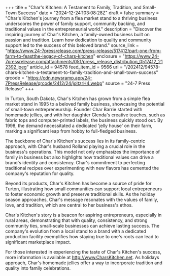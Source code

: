 +++
title = "Char's Kitchen: A Testament to Family, Tradition, and Small-Town Success"
date = "2024-12-24T03:08:28Z"
draft = false
summary = "Char's Kitchen's journey from a flea market stand to a thriving business underscores the power of family support, community backing, and traditional values in the entrepreneurial world."
description = "Discover the inspiring journey of Char's Kitchen, a family-owned business built on passion and tradition. Learn how dedication to quality and community support led to the success of this beloved brand."
source_link = "https://www.24-7pressrelease.com/press-release/517412/part-one-from-farm-to-feastthe-legacy-of-chars-kitchen"
enclosure = "https://www.24-7pressrelease.com/attachments/051/press_release_distribution_0517412_212392.jpeg"
article_id = 94578
feed_item_id = 9566
url = "/202412/94578-chars-kitchen-a-testament-to-family-tradition-and-small-town-success"
qrcode = "https://cdn.newsramp.app/24-7PressRelease/qrcode/2412/24/joltzrH4.webp"
source = "24-7 Press Release"
+++

<p>In Turton, South Dakota, Char's Kitchen has grown from a simple flea market stand in 1995 to a beloved family business, showcasing the potential of small-town entrepreneurship. Founder Char Barrie started with homemade jellies, and with her daughter Glenda's creative touches, such as fabric tops and computer-printed labels, the business quickly stood out. By 1998, the demand necessitated a dedicated 'jelly house' on their farm, marking a significant leap from hobby to full-fledged business.</p><p>The backbone of Char's Kitchen's success lies in its family-centric approach, with Char's husband Rolland playing a crucial role in the business's operations. This model not only emphasizes the importance of family in business but also highlights how traditional values can drive a brand's identity and consistency. Char's commitment to perfecting traditional recipes over experimenting with new flavors has cemented the company's reputation for quality.</p><p>Beyond its products, Char's Kitchen has become a source of pride for Turton, illustrating how small communities can support local entrepreneurs to foster economic growth and preserve traditional skills. As the holiday season approaches, Char's message resonates with the values of family, love, and tradition, which are central to her business's ethos.</p><p>Char's Kitchen's story is a beacon for aspiring entrepreneurs, especially in rural areas, demonstrating that with quality, consistency, and strong community ties, small-scale businesses can achieve lasting success. The company's evolution from a local stand to a brand with a dedicated production facility exemplifies how staying true to one's roots can lead to significant marketplace impact.</p><p>For those interested in experiencing the taste of Char's Kitchen's success, more information is available at <a href='http://www.CharsKitchen.net' rel='nofollow' target='_blank'>http://www.CharsKitchen.net</a>. As holidays approach, Char's homemade jellies offer a way to incorporate tradition and quality into family celebrations.</p>